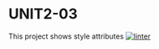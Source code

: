 # UNIT2-03
This project shows style attributes
[![linter](https://github.com/<UNIT2-03>/<REPOSITORY>/workflows/linter/badge.svg)](https://github.com/marketplace/actions/super-linter)
